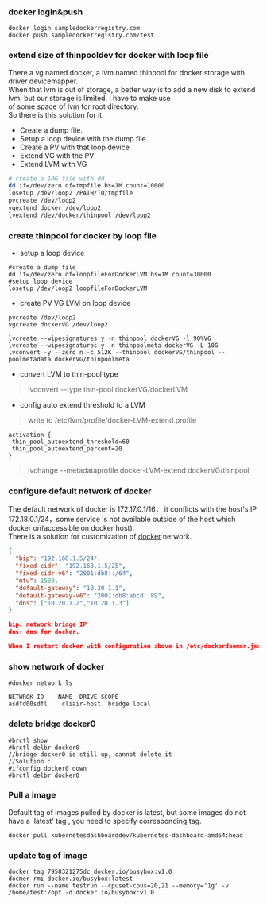 ### docker login&push
``` shell
docker login sampledockerregistry.com 
docker push sampledockerregistry.com/test

```

### extend size of thinpooldev for docker with loop file

There a vg named docker, a lvm named thinpool for docker storage with driver devicemapper.  
When that lvm is out of storage, a better way is to add a new disk to extend lvm, but our storage is limited, i have to make use   
of  some space of lvm for root directory.  
So there is this solution for it.

- Create a dump file. 
- Setup a loop device with the dump file.
- Create a PV with that loop device 
- Extend VG with the PV
- Extend LVM with VG
```bash
# create a 10G file with dd
dd if=/dev/zero of=tmpfile bs=1M count=10000
losetup /dev/loop2 /PATH/TO/tmpfile
pvcreate /dev/loop2
vgextend docker /dev/loop2
lvextend /dev/docker/thinpool /dev/loop2
```

### create thinpool for docker by loop file

- setup a loop device
```
#create a dump file
dd if=/dev/zero of=loopfileForDockerLVM bs=1M count=30000
#setup loop device 
losetup /dev/loop2 loopfileForDockerLVM
```
- create PV VG LVM on loop device 
```
pvcreate /dev/loop2
vgcreate dockerVG /dev/loop2

lvcreate --wipesignatures y -n thinpool dockerVG -l 90%VG
lvcreate --wipesignatures y -n thinpoolmeta dockerVG -L 10G
lvconvert -y --zero n -c 512K --thinpool dockerVG/thinpool --poolmetadata dockerVG/thinpoolmeta

```
- convert LVM to thin-pool type 

> lvconvert --type thin-pool dockerVG/dockerLVM

- config auto extend threshold to a LVM 

> write to /etc/lvm/profile/docker-LVM-extend.profile
```
activation {
 thin_pool_autoextend_threshold=60
 thin_pool_autoextend_percent=20
}
```
> lvchange --metadataprofile docker-LVM-extend dockerVG/thinpool

### configure default network of docker

The default network of docker is 172.17.0.1/16， it conflicts with the host's IP 172.18.0.1/24，some service is not available outside of the host which docker on(accessible on docker host).  
There is a solution for customization of [docker](https://docs.docker.com/network/bridge/#configure-the-default-bridge-network) network.

```json
{
  "bip": "192.168.1.5/24",
  "fixed-cidr": "192.168.1.5/25",
  "fixed-cidr-v6": "2001:db8::/64",
  "mtu": 1500,
  "default-gateway": "10.20.1.1",
  "default-gateway-v6": "2001:db8:abcd::89",
  "dns": ["10.20.1.2","10.20.1.3"]
}

bip: network bridge IP
dns: dns for docker. 

When I restart docker with configuration above in /etc/dockerdaemon.json, default gateway "10.20.1.1" must belong to the master pool "192.168.1.0/24", error setup default bridge. So i change gateway to 192.168.1.1.
```

### show network of docker
```shell
#docker network ls

NETWROK ID    NAME  DRIVE SCOPE
asdfd00sdfl    cliair-host  bridge local
```

### delete bridge docker0

```shell
#brctl show
#brctl delbr docker0
//bridge docker0 is still up, cannot delete it
//Solution :
#ifconfig docker0 down
#brctl delbr docker0

```

### Pull a image

Default tag of images pulled by docker is latest, but some images do not have a 'latest' tag , you need to specify corresponding tag.

    docker pull kubernetesdashboarddev/kubernetes-dashboard-amd64:head

### update tag of image
```
docker tag 7958321275dc docker.io/busybox:v1.0
docmer rmi docker.io/busybox:latest
docker run --name testrun --cpuset-cpus=20,21 --memory='1g' -v /home/test:/opt -d docker.io/busybox:v1.0 
```

